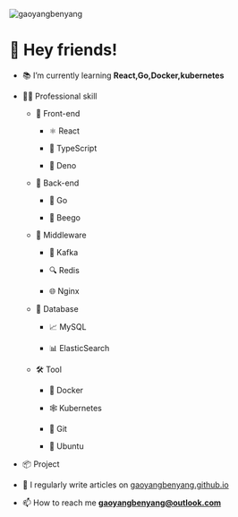 <p align="left"><img src="https://komarev.com/ghpvc/?username=gaoyangbenyang&label=Profile%20views&color=0e75b6&style=flat" alt="gaoyangbenyang"/></p>

# 👋 Hey friends!

- 📚 I’m currently learning **React,Go,Docker,kubernetes**
  
- 👨‍🔧 Professional skill
  
  - 🎨 Front-end
  
    - ⚛️ React
  
    - 📜 TypeScript

    - 🦕 Deno
  
  - 🚀 Back-end
  
    - 🐹 Go

    - 🐝 Beego

  - 🔀 Middleware

    - 📮 Kafka

    - 🔍 Redis

    - 🌐 Nginx 
  
  - 💾 Database
  
    - 📈 MySQL

    - 📊 ElasticSearch

  - 🛠️ Tool

    - 🐳 Docker

    - 🕸️ Kubernetes

    - 🐙 Git

    - 🐧 Ubuntu
- 📦 Project

- 📝 I regularly write articles on [gaoyangbenyang.github.io](gaoyangbenyang.github.io)

- 📫 How to reach me **gaoyangbenyang@outlook.com**
